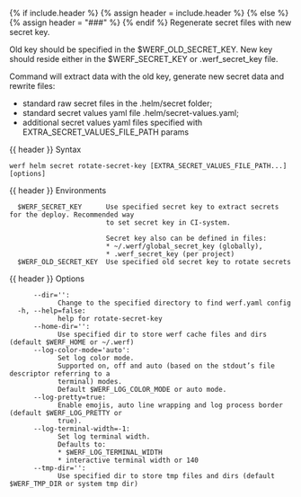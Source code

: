 {% if include.header %}
{% assign header = include.header %}
{% else %}
{% assign header = "###" %}
{% endif %}
Regenerate secret files with new secret key.

Old key should be specified in the $WERF_OLD_SECRET_KEY.
New key should reside either in the $WERF_SECRET_KEY or .werf_secret_key file.

Command will extract data with the old key, generate new secret data and rewrite files:
* standard raw secret files in the .helm/secret folder;
* standard secret values yaml file .helm/secret-values.yaml;
* additional secret values yaml files specified with EXTRA_SECRET_VALUES_FILE_PATH params

{{ header }} Syntax

```shell
werf helm secret rotate-secret-key [EXTRA_SECRET_VALUES_FILE_PATH...] [options]
```

{{ header }} Environments

```shell
  $WERF_SECRET_KEY      Use specified secret key to extract secrets for the deploy. Recommended way 
                        to set secret key in CI-system. 
                        
                        Secret key also can be defined in files:
                        * ~/.werf/global_secret_key (globally),
                        * .werf_secret_key (per project)
  $WERF_OLD_SECRET_KEY  Use specified old secret key to rotate secrets
```

{{ header }} Options

```shell
      --dir='':
            Change to the specified directory to find werf.yaml config
  -h, --help=false:
            help for rotate-secret-key
      --home-dir='':
            Use specified dir to store werf cache files and dirs (default $WERF_HOME or ~/.werf)
      --log-color-mode='auto':
            Set log color mode.
            Supported on, off and auto (based on the stdout’s file descriptor referring to a        
            terminal) modes.
            Default $WERF_LOG_COLOR_MODE or auto mode.
      --log-pretty=true:
            Enable emojis, auto line wrapping and log process border (default $WERF_LOG_PRETTY or   
            true).
      --log-terminal-width=-1:
            Set log terminal width.
            Defaults to:
            * $WERF_LOG_TERMINAL_WIDTH
            * interactive terminal width or 140
      --tmp-dir='':
            Use specified dir to store tmp files and dirs (default $WERF_TMP_DIR or system tmp dir)
```

